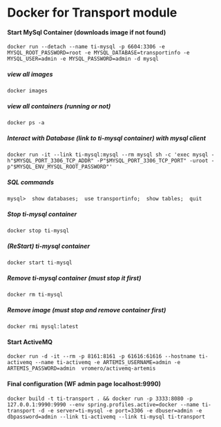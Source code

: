 # Docker for Transport module

#### Start MySql Container (downloads image if not found)
``
docker run --detach --name ti-mysql -p 6604:3306 -e MYSQL_ROOT_PASSWORD=root -e MYSQL_DATABASE=transportinfo -e MYSQL_USER=admin -e MYSQL_PASSWORD=admin -d mysql
``
##### view all images
``
docker images
``
##### view all containers (running or not)
``
docker ps -a
``
##### Interact with Database (link to ti-mysql container) with mysql client
``
docker run -it --link ti-mysql:mysql --rm mysql sh -c 'exec mysql -h"$MYSQL_PORT_3306_TCP_ADDR" -P"$MYSQL_PORT_3306_TCP_PORT" -uroot -p"$MYSQL_ENV_MYSQL_ROOT_PASSWORD"'
``
##### SQL commands
``
mysql>  show databases;  use transportinfo;  show tables;  quit
``
##### Stop ti-mysql container
``
docker stop ti-mysql
``
##### (ReStart) ti-mysql container
``
docker start ti-mysql
``
##### Remove ti-mysql container (must stop it first)
``
docker rm ti-mysql
``
##### Remove image (must stop and remove container first)
``
docker rmi mysql:latest
``

#### Start ActiveMQ
``
docker run -d -it --rm -p 8161:8161 -p 61616:61616 --hostname ti-activemq --name ti-activemq -e ARTEMIS_USERNAME=admin -e ARTEMIS_PASSWORD=admin  vromero/activemq-artemis
``

#### Final configuration (WF admin page localhost:9990)
``
docker build -t ti-transport .
&& docker run
-p 3333:8080 -p 127.0.0.1:9990:9990
--env spring.profiles.active=docker
--name ti-transport
-d
-e server=ti-mysql -e port=3306 -e dbuser=admin -e dbpassword=admin
--link ti-activemq --link ti-mysql
ti-transport 
``
